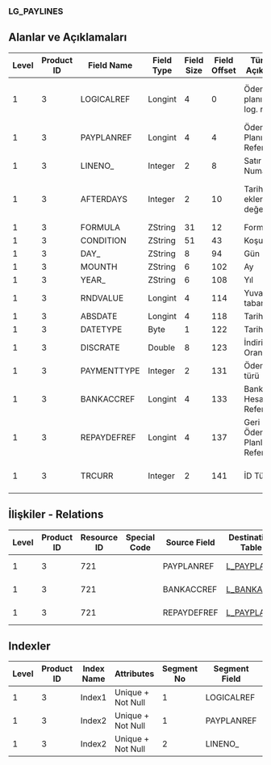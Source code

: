 ### LG_PAYLINES

## Alanlar ve Açıklamaları

**Level**|**Product ID**|**Field Name**|**Field Type**|**Field Size**|**Field Offset**|**Türkçe Açıklama**|**Expression**
-----|-----|-----|-----|-----|-----|-----|-----
1|3|LOGICALREF|Longint|4|0|Ödeme planı satırı log. ref.|Payment Plan Line Logical Reference
1|3|PAYPLANREF|Longint|4|4|Ödeme Planı Referansı|Payment Plan Reference
1|3|LINENO_|Integer|2|8|Satır Numarası|Line Number
1|3|AFTERDAYS|Integer|2|10|Tarihe eklenecek değer|Value that Will be Added to Date
1|3|FORMULA|ZString|31|12|Formül|Formula
1|3|CONDITION|ZString|51|43|Koşul|Condition
1|3|DAY_|ZString|8|94|Gün|Day
1|3|MOUNTH|ZString|6|102|Ay|Mounth
1|3|YEAR_|ZString|6|108|Yıl|Year
1|3|RNDVALUE|Longint|4|114|Yuvarlama tabanı|Rounding Base
1|3|ABSDATE|Longint|4|118|Tarih|Date
1|3|DATETYPE|Byte|1|122|Tarih Türü|Date Type
1|3|DISCRATE|Double|8|123|İndirim Oranı|Discount Rate
1|3|PAYMENTTYPE|Integer|2|131|Ödeme türü|Payment Type
1|3|BANKACCREF|Longint|4|133|Banka Hesabı Referansı|Bank Account Reference
1|3|REPAYDEFREF|Longint|4|137|Geri Ödeme Planları Referansı|Back Payment Plans Reference
1|3|TRCURR|Integer|2|141|İD Türü|Transaction Currency Type

## İlişkiler - Relations

**Level**|**Product ID**|**Resource ID**|**Special Code**|**Source Field**|**Destination Table**|**Destination Field**|**Relation Type**|**Extra Condition**
-----|-----|-----|-----|-----|-----|-----|-----|-----
1|3|721||PAYPLANREF|[L_PAYPLANS](../LG_PAYPLANS "L_PAYPLANS")|LOGICALREF|one-to-one|
1|3|721||BANKACCREF|[L_BANKACC](../LG_BANKACC "L_BANKACC")|LOGICALREF|one-to-one|
1|3|721||REPAYDEFREF|[L_PAYPLANS](../LG_PAYPLANS "L_PAYPLANS")|LOGICALREF|one-to-one|

## Indexler

**Level**|**Product ID**|**Index Name**|**Attributes**|**Segment No**|**Segment Field**|**Sense**
-----|-----|-----|-----|-----|-----|-----
1|3|Index1|Unique + Not Null|1|LOGICALREF|Ascending
1|3|Index2|Unique + Not Null|1|PAYPLANREF|Ascending
1|3|Index2|Unique + Not Null|2|LINENO_|Ascending
